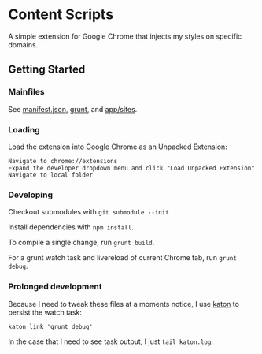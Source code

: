 # Content Scripts

A simple extension for Google Chrome that injects my styles on specific domains.

## Getting Started

### Mainfiles

See [manifest.json](app/manifest.json), [grunt](grunt), and [app/sites](app/sites).

### Loading

Load the extension into Google Chrome as an Unpacked Extension:

~~~
Navigate to chrome://extensions
Expand the developer dropdown menu and click "Load Unpacked Extension"
Navigate to local folder
~~~

### Developing

Checkout submodules with `git submodule --init`

Install dependencies with `npm install`.

To compile a single change, run `grunt build`.

For a grunt watch task and livereload of current Chrome tab, run `grunt debug`.

### Prolonged development

Because I need to tweak these files at a moments notice, I use [katon](https://github.com/typicode/katon) to persist the watch task: 

`katon link 'grunt debug'`

In the case that I need to see task output, I just `tail katon.log`.
